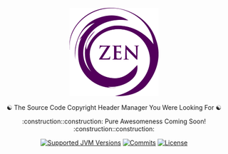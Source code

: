 <p align="center">
<picture>
  <source media="(prefers-color-scheme: dark)" srcset="https://raw.githubusercontent.com/norcane/zen/master/doc/assets/zen-logo-dark.png" width="200">
  <img alt="Light logo" src="https://raw.githubusercontent.com/norcane/zen/master/doc/assets/zen-logo-light.png" width="200">
</picture>
</p>

<p align="center">
☯️ The Source Code Copyright Header Manager You Were Looking For ☯️
</p>

<p align="center">
:construction::construction: Pure Awesomeness Coming Soon! :construction::construction:
</p>

<div align="center">

[![Supported JVM Versions](https://img.shields.io/badge/Java-17-brightgreen.svg?style=for-the-badge&logo=Java)](https://github.com/norcane/zen/)
[![Commits](https://img.shields.io/github/commit-activity/m/norcane/zen.svg?label=commits&style=for-the-badge)](https://github.com/norcane/zen/pulse)
[![License](https://img.shields.io/github/license/norcane/zen?style=for-the-badge)](https://opensource.org/licenses/BSD-3-Clause)

</div>
